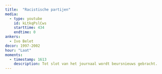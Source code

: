 ```yaml
---
title:  "Racistische partijen"
media:
  - type: youtube
    id: kLtkqPslCws
    starttime: 434
    endtime: 0
ankers:
  - Ivo Belet
decor: 1997-2002
hour: "Laat"
moments:
  - timestamp: 1613
    description: Tot slot van het journaal wordt beursnieuws gebracht.
---
```

